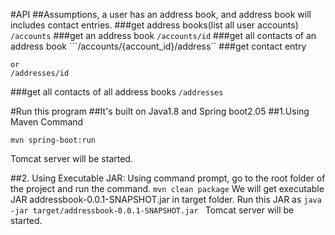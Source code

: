 #API
##Assumptions, a user has an address book, and address book will includes contact entries.
###get address books(list all user accounts)
```/accounts```
###get an address book
```/accounts/id```
###get all contacts of an address book
```/accounts/{account_id}/address``
###get contact entry
```/accounts/{account_id}/address/{id}
or
/addresses/id
```
###get all contacts of all address books
```/addresses```

#Run this program
##It's built on Java1.8 and Spring boot2.05
##1.Using Maven Command

```mvn spring-boot:run```

Tomcat server will be started. 

##2. Using Executable JAR: Using command prompt, go to the root folder of the project and run the command.
```mvn clean package``` 
We will get executable JAR addressbook-0.0.1-SNAPSHOT.jar in target folder. Run this JAR as
```java -jar target/addressbook-0.0.1-SNAPSHOT.jar ```
Tomcat server will be started. 
